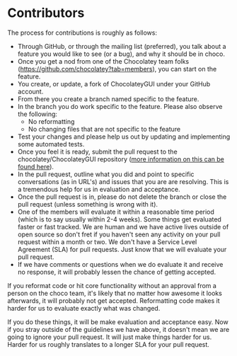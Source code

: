 Contributors
============

The process for contributions is roughly as follows:

 * Through GitHub, or through the mailing list (preferred), you talk about a feature you would like to see (or a bug), and why it should be in choco.
 * Once you get a nod from one of the Chocolatey team folks (https://github.com/chocolatey?tab=members), you can start on the feature.
 * You create, or update, a fork of ChocolateyGUI under your GitHub account.
 * From there you create a branch named specific to the feature.
 * In the branch you do work specific to the feature. Please also observe the following:
    * No reformatting
    * No changing files that are not specific to the feature
 * Test your changes and please help us out by updating and implementing some automated tests. 
 * Once you feel it is ready, submit the pull request to the chocolatey/ChocolateyGUI repository ([more information on this can be found here](https://help.github.com/articles/creating-a-pull-request)).
 * In the pull request, outline what you did and point to specific conversations (as in URL's) and issues that you are are resolving. This is a tremendous help for us in evaluation and acceptance.
 * Once the pull request is in, please do not delete the branch or close the pull request (unless something is wrong with it).
 * One of the members will evaluate it within a reasonable time period (which is to say usually within 2-4 weeks). Some things get evaluated faster or fast tracked. We are human and we have active lives outside of open source so don't fret if you haven't seen any activity on your pull request within a month or two. We don't have a Service Level Agreement (SLA) for pull requests. Just know that we will evaluate your pull request.
 * If we have comments or questions when we do evaluate it and receive no response, it will probably lessen the chance of getting accepted.

If you reformat code or hit core functionality without an approval from a person on the choco team, it's likely that no matter how awesome it looks afterwards, it will probably not get accepted. Reformatting code makes it harder for us to evaluate exactly what was changed.

If you do these things, it will be make evaluation and acceptance easy. Now if you stray outside of the guidelines we have above, it doesn't mean we are going to ignore your pull request. It will just make things harder for us.  Harder for us roughly translates to a longer SLA for your pull request.

